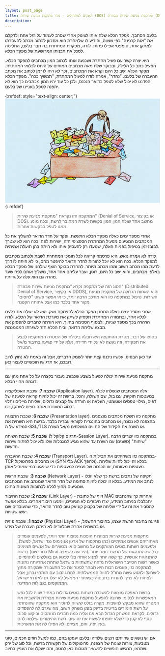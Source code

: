 ```yaml
---
layout: post_page
title: האקינג למתחילים - מהי מתקפת מניעת שירות (DOS) ומתקפת מניעת שירות מבוזרת (DDOS)
description: 
---
```


בלעם הסתבך. מפקד הכלא שלח אותו לצינוק אחרי שסרב לעמוד על רגל אחת ולדקלם את "אנה קרנינה" כפי שצווה, והודיע לו שלמחרת הוא מתכוון לכתוב מכתב להעברתו למתקן אחר, סימפטי אפילו פחות. לודה, מפקדת המחתרת בה חבר בלעם, החליטה לסכל את תכניתו המרושעת של מפקד הכלא.

היא יצרה קשר עם פעיל מחתרת ושכנעה אותו לכתוב המון מכתבים למפקד הכלא. הפעיל כתב כל הלילה, ובבוקר שלח מאה מכתבים המוחים על היחס לכלואי המחתרת. מפקד הכלא ישב כל היום וקרא את המכתבים, וכך לא היה לו זמן לכתוב את מכתב ההעברה של בלעם. "נהדר", אמרה לודה לפעיל המחתרת, "תמשיך ככה". מפקד הכלא הפדנט לא יכול שלא לטפל בדואר הנכנס, ולכן כל עוד יהיו המון מכתבים כך הוא לא יתפנה לטפל בעניינו של בלעם.


{:refdef: style="text-align: center;"}
![the warden](/img/2018-03-03-01.jpg)
{: refdef}


> המתקפה הזו נקראת "מתקפת מניעת שירות" (Denial of Service, או בקיצור DOS). מחשב אחד שולח המון המון בקשות לשרת המחובר לרשת, וככה מונע ממנו לטפל בבקשות אחרות.

אחרי מספר ימים כאלה מפקד הכלא התעשת, ופקד על חדר הדואר להשליך את כל המכתבים המגיעים מפעיל המחתרת הספציפי הזה, ישירות לפח. ככה הוא לא יצטרך לבזבז זמן בטיפול בפניות האלה, שנועדו רק להעסיק אותו ולא היתה בהן תועלת אמיתית.

לודה לא אמרה נואש. היא פרסמה קריאה לכל תומכי המחתרת לשבת ולכתוב מכתבים למפקד הכלא. ככה הוא לא יוכל להורות לחדר הדואר להיפטר מהם, כי לא היתה לו דרך לדעת מהו מכתב חשוב ומהו מכתב מיותר. למחרת בבוקר הוצף שולחנו של מפקד הכלא באלפי מכתבים, והוא ישב כל היום, רוטן, ועבר עליהם אחד אחד, משליך אותם לפח שעד מהרה גם הוא עלה על גדותיו.

> הסוג הזה של מתקפה נקרא "מתקפת מניעת שירות מבוזרת" (Distributed Denial of Service, או בקיצור DDOS), והיא האחות הגדולה של מתקפת מניעת השירות. טיפול במתקפה כזו הוא מורכב הרבה יותר, כי אי אפשר פשוט "לחסום" מקור אחד בלבד כמו אצל אחותה הקטנה.

אחרי מספר ימים כאלה התחנן מפקד הכלא להפסקת נשק. הוא לא ישלח את בלעם לכלא אחר, ובתמורה המחתרת תפסיק לשתק את מערכת הדואר של הכלא. לודה הרהרה בכך מספר שניות, ולבסוף הסכימה בחיוך. היא הורתה לחברים להפסיק את מבצע שליחת הדואר, ובית הכלא חזר לשגרתו המנומנמת.

> בסופו של דבר, מטרת ההתקפה היא חבלה ביכולת של המטרה המותקפת לבצע את תפקידה, וזה נעשה לא על ידי חדירה, אלא על ידי פגיעה בחיבור מ/אל המטרה. 

עד כאן הבסיס. עכשיו ניכנס קצת יותר לעומק הדברים, אבל זה באמת לא נחוץ לרוב רובכם, אז תרגישו חופשיים לעצור כאן. 

---

מתקפת מניעת שירות יכולה לפעול בשבע שכבות. נעבור בקצרה על כל אחת מהן עם דוגמה מחיי הכלא:

__שכבה 7__: שכבת האפליקציה (Application layer). אלה המכתבים שנשלחו לכלא במעטפות חוקיות, עם בול, שם השולח, והכל. ברשת זה יכול להיות קריאה לטעינה של דפים, מילוי טפסים אוטומטי, העלאה או הורדה של קבצים גדולים, שליחת מיילים (תלוי בסוג המערכת אותה רוצים לשתק), וכו'.

__שכבה 6__: שכבת התצוגה (Presentation layer). מתקפה כזו תשלח מכתבים מוצפנים בהצפנה לא נכונה, או מכתבים בהונגרית לקוראי עברית בלבד. ברשת היא תשחית את המידע של ה-SSL/TLS או תשנה את הקידוד של התווים הנשלחים מ/אל השרת.

__שכבה 5__: שכבת השיחה (תרגום קלוקל ל-Session Layer). במתקפה כזו יוצרים הרבה "שיחות" (סשנים) עם השרת עד שהוא מגיע למגבלות שלו ולא יכול לפתוח שיחות חדשות.

__שכבה 4__: שכבת ההעברה (Transport Layer). במתקפה כזו משחיתים את חבילות ה-TCP או מחבלים בפרוטוקול (SYN בלי ACK ולהפך). בכלא זה יכול להיות שליחת  מעטפות מעוותות, או הכנסה של נעצים למעטפות כדי שיפגעו במי שמוביל אותן.

__שכבה 3__: שכבת הרשת (Network Layer) - תקיפה של נתבים ברשת כך שלא יוכלו לנתב את המידע. בכלא זו יכולה להיות סתימה של חדר הדואר שמנתב את המכתבים שמגיעים מחוץ לכלא לכתובות השונות בתוכו.

__שכבה 2__: שכבת החיבור (Link Layer) - זיוף של כתובת MAC ואחרות כך שהנתבים יתבלבלו בניתוב המידע, יצרו חיבורים לא הגיוניים, וימנעו חיבור אחרים. בכלא אפשר להסביר את זה על ידי שליחה של בקבוק קוניאק טוב לחדר הדואר, כדי שהעובדים שם יעשו שטויות.

__שכבה 1__: שכבה פיזית (Physical Layer) - פגיעה בחיבור הרשת עצמו, בחיבור החשמל, או בתשתית אחרת שבלעדיה לא תיתכן העברה של מידע.

> מתקפות מניעת שירות מבוזרות הופכות נפוצות יותר ויותר, לפעמים עומדים מאחוריהם אנשים אמיתיים (כמו מתקפות של ארגון אנונימוס נגד ישראל, למשל), ולפעמים רשתות בוטים המותקנים על מחשבים או מכשירים של אנשים תמימים ברשת (כמו רשת Mirai הידועה לשמצה). ככל שההתנהגות של הרשת דומה יותר להתנהגות אנושית, כך קשה יותר למנוע אותה בלי לפגוע גם בגולשים לגיטימיים. כאשר רשות הסייבר הישראלית מזהה שתשתיות בישראל שתחת אחריותה נתונות למתקפה כזו, פעמים רבות היא תבחר לסגור את כל התעבורה שמקורה מחוץ לישראל ולמנוע גישה מחו"ל לחווה הממשלתית. להרוג זבוב עם תותחי נברון, אבל לפחות לא צריך להודות בתבוסה כשאתרי הממשל לא יעלו גם לאזרחי ישראל הממוקמים בגבולות המדינה.

> ברשת האפלה מוצעות להשכרה רשתות בוטים גדולות במחיר שווה לכל נפש המאפשרות לכל מי שרוצה להפעיל מתקפת מניעת שירות מבוזרת ולהשבית את המטרה שהוא מבקש להשבית. מקרה בולט ששווה להזכיר הוא מתקפה שהונחתה על רשת הימורים בריטית בדיוק בזמן משחק חשוב, מה שגרם לה להפסדים גדולים. לקראת המשחק הגדול הבא פנו אליה כמה חברים מנומסים וביקשו סכום כסף לא קטן כדי שלא יתפתו לעשות את זה שוב. רשת ההימורים שילמה להם בעין יפה, והם, מצידם, לא הפילו לה את המערכות.

---

אם יש נושאים שהייתם רוצים שלודה ובלעם יעסקו בהם, כמו למשל חוזים חכמים, סוגי מטבעות, צורות שונות של הצפנה, פרוטוקולים של תקשורת ברשת, וכל סוג של ירק שתרצו, תרגישו חופשיים להשאיר תגובות כאן למטה, והם ישקלו את העניין בחיוב.


